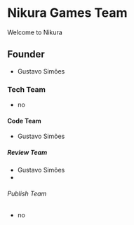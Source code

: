 # Nikura Games Team
Welcome to Nikura
## Founder
 * Gustavo Simões
### Tech Team
 * no
#### Code Team
 * Gustavo Simões
##### Review Team
 * Gustavo Simões
 * 
###### Publish Team
 * no

